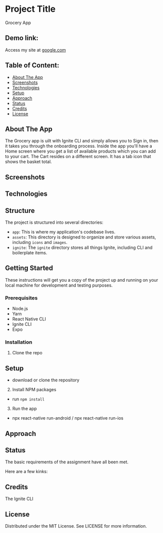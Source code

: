# Project Title
Grocery App

## Demo link:
Access my site at [google.com](https://google.com)

## Table of Content:

- [About The App](#about-the-app)
- [Screenshots](#screenshots)
- [Technologies](#technologies)
- [Setup](#setup)
- [Approach](#approach)
- [Status](#status)
- [Credits](#credits)
- [License](#license)

## About The App
The Grocery app is uilt with Ignite CLI and simply allows you to Sign in, then it takes you through the onboarding process. 
Inside the app you'll have a Home screen where you get a list of available products which you can add to your cart. 
The Cart resides on a different screen. It has a tab icon that shows the basket total. 

## Screenshots


## Technologies


## Structure

The project is structured into several directories:

- `app`: This is where my application's codebase lives.
- `assets`: This directory is designed to organize and store various assets, including `icons` and `images`.
- `ignite`: The `ignite` directory stores all things Ignite, including CLI and boilerplate items.


## Getting Started

These instructions will get you a copy of the project up and running on your local machine for development and testing purposes.

### Prerequisites

- Node.js
- Yarn
- React Native CLI
- Ignite CLI
- Expo

### Installation

1. Clone the repo

## Setup
- download or clone the repository

2. Install NPM packages
- run `npm install`

3. Run the app
- npx react-native run-android / npx react-native run-ios


## Approach


## Status
The basic requirements of the assignment have all been met. 

Here are a few kinks:

## Credits
The Ignite CLI

## License
Distributed under the MIT License. See LICENSE for more information.